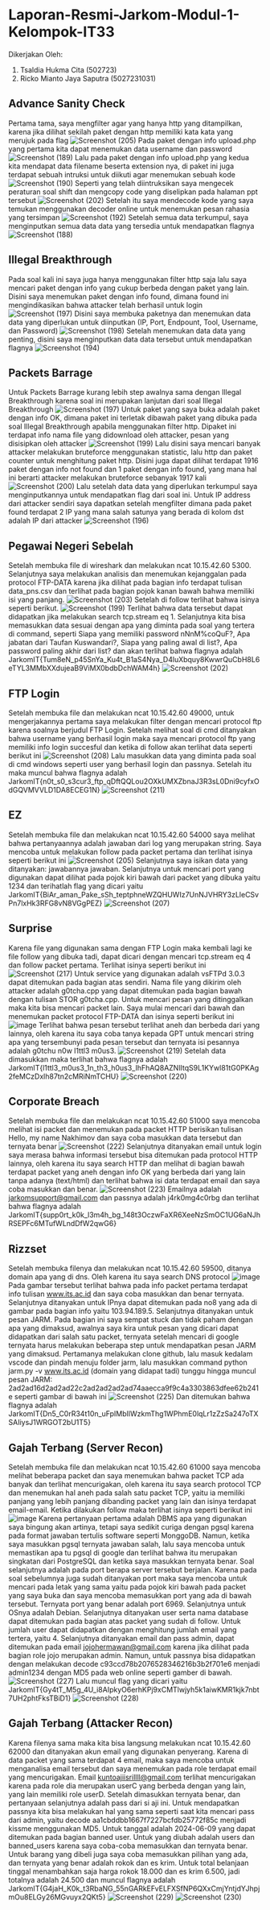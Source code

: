 # Laporan-Resmi-Jarkom-Modul-1-Kelompok-IT33

Dikerjakan Oleh:
1. Tsaldia Hukma Cita (502723)
2. Ricko Mianto Jaya Saputra (5027231031)

## Advance Sanity Check
Pertama tama, saya mengfilter agar yang hanya http yang ditampilkan, karena jika dilihat sekilah paket dengan http memiliki kata kata yang merujuk pada flag
![Screenshot (205)](https://github.com/user-attachments/assets/ad25248d-1a9f-4a63-bfed-325a9d1e1c5b)
Pada paket dengan info upload.php yang pertama kita dapat menemukan data username dan password
![Screenshot (189)](https://github.com/user-attachments/assets/4dce6f3a-f17b-4e51-8466-08a9b9326948)
Lalu pada paket dengan info upload.php yang kedua kita mendapat data filename beserta extension nya, di paket ini juga terdapat sebuah intruksi untuk diikuti agar menemukan sebuah kode
![Screenshot (190)](https://github.com/user-attachments/assets/c0f7baa4-9852-444f-abec-74fe5abf6287)
Seperti yang telah diintruksikan saya mengecek peraturan soal shift dan mengcopy code yang diselipkan pada halaman ppt tersebut
![Screenshot (202)](https://github.com/user-attachments/assets/2dde50b3-80e0-4334-a9c6-2fe50aa09ebb)
Setelah itu saya mendecode kode yang saya temukan menggunakan decoder online untuk menemukan pesan rahasia yang tersimpan
![Screenshot (192)](https://github.com/user-attachments/assets/3bf26c6c-c966-4bba-804e-4ed908838934)
Setelah semua data terkumpul, saya menginputkan semua data data yang tersedia untuk mendapatkan flagnya
![Screenshot (188)](https://github.com/user-attachments/assets/243c36b6-5ea3-4e44-96bd-2ab1530d1a1d)

## Illegal Breakthrough
Pada soal kali ini saya juga hanya menggunakan filter http saja lalu saya mencari paket dengan info yang cukup berbeda dengan paket yang lain. Disini saya menemukan paket dengan info found, dimana found ini mengindikasikan bahwa attacker telah berhasil untuk login
![Screenshot (197)](https://github.com/user-attachments/assets/f5530dce-1140-4fe1-9432-e0ba369a20b4)
Disini saya membuka paketnya dan menemukan data data yang diperlukan untuk diinputkan (IP, Port, Endpount, Tool, Username, dan Password)
![Screenshot (198)](https://github.com/user-attachments/assets/8f7fa64a-6e16-42e4-9f07-77c1edffc931)
Setelah menemukan data data yang penting, disini saya menginputkan data data tersebut untuk mendapatkan flagnya
![Screenshot (194)](https://github.com/user-attachments/assets/830c924f-82ac-4969-b220-5f0472338411)

## Packets Barrage
Untuk Packets Barrage kurang lebih step awalnya sama dengan Illegal Breakthrough karena soal ini merupakan lanjutan dari soal Illegal Breakthrough
![Screenshot (197)](https://github.com/user-attachments/assets/60153aaf-5a48-4b16-ad9a-7cc923fac8aa)
Untuk paket yang saya buka adalah paket dengan info OK, dimana paket ini terletak dibawah paket yang dibuka pada soal Illegal Breakthrough apabila menggunakan filter http. Dipaket ini terdapat info nama file yang didownload oleh attacker, pesan yang disisipkan oleh attacker
![Screenshot (199)](https://github.com/user-attachments/assets/96e406b4-533f-4a41-836c-2abe3d6ac6d3)
Lalu disini saya mencari banyak attacker melakukan bruteforce menggunakan statistic, lalu http dan paket counter untuk menghitung paket http. Disini juga dapat dilihat terdapat 1916 paket dengan info not found dan 1 paket dengan info found, yang mana hal ini berarti attacker melakukan bruteforce sebanyak 1917 kali
![Screenshot (200)](https://github.com/user-attachments/assets/15ab492a-5b07-4cd4-bc9a-b5f761b3578a)
Lalu setelah data data yang diperlukan terkumpul saya menginputkannya untuk mendapatkan flag dari soal ini. Untuk IP address dari attacker sendiri saya dapatkan setelah mengfilter dimana pada paket found terdapat 2 IP yang mana salah satunya yang berada di kolom dst adalah IP dari attacker
![Screenshot (196)](https://github.com/user-attachments/assets/4a6fa212-0ea9-4ecb-93cb-5d4cff32f9ef)


## Pegawai Negeri Sebelah 
Setelah membuka file di wireshark dan melakukan ncat 10.15.42.60 5300. Selanjutnya saya melakukan analisis dan menemukan kejanggalan pada protocol FTP-DATA karena jika dilihat pada bagian info terdapat tulisan data_pns.csv dan terlihat pada bagian pojok kanan bawah bahwa memiliki isi yang panjang. 
![Screenshot (203)](https://github.com/user-attachments/assets/b33a08f3-deda-4c14-8ab0-577a86a105fb)
Setelah di follow terlihat bahwa isinya seperti berikut.
![Screenshot (199)](https://github.com/user-attachments/assets/eb5a8803-a336-49d5-aa21-25697f22a8d9)
Terlihat bahwa data tersebut dapat didapatkan jika melakukan search tcp.stream eq 1. Selanjutnya kita bisa memasukkan data sesuai dengan apa yang diminta pada soal yang tertera di command, seperti Siapa yang memiliki password nNnM%coQuF?, Apa jabatan dari Taufan Kuswandari?, Siapa yang paling awal di list?, Apa password paling akhir dari list? dan akan terlihat bahwa flagnya adalah JarkomIT{Tum8eN_p45SnYa_Ku4t_B1aS4Nya_D4luXbquy8KwwrQuCbH8L6eTYL3MMbXXdujeaB9ViMX0bdbDchWAM4h}
![Screenshot (202)](https://github.com/user-attachments/assets/ca62e770-5a4c-44fb-9ecf-168e780c9af8)

## FTP Login
Setelah membuka file dan melakukan ncat 10.15.42.60 49000, untuk mengerjakannya pertama saya melakukan filter dengan mencari protocol ftp karena soalnya berjudul FTP Login. Setelah melihat soal di cmd ditanyakan bahwa username yang berhasil login maka saya mencari protocol ftp yang memiliki info login succesful dan ketika di follow akan terlihat data seperti berikut ini 
![Screenshot (208)](https://github.com/user-attachments/assets/81da0164-30c9-42de-ad5a-3f240fc41e8b)
Lalu masukkan data yang diminta pada soal di cmd windows seperti user yang berhasil login dan passnya. Setelah itu maka muncul bahwa flagnya adalah JarkomIT{n0t_s0_s3cur3_ftp_qDftQQLou2OXkUMXZbnaJ3R3sL0Dni9cyfxOdGQVMVVLD1DA8ECEG1N}
![Screenshot (211)](https://github.com/user-attachments/assets/ca4fde11-6f76-4a03-b914-894bf6ae9475)

## EZ 
Setelah membuka file dan melakukan ncat 10.15.42.60 54000 saya melihat bahwa pertanyaannya adalah jawaban dari log yang merupakan string. Saya mencoba untuk melakukan follow pada packet pertama dan terlihat isinya seperti berikut ini
![Screenshot (205)](https://github.com/user-attachments/assets/36caa310-3d8a-49b6-a791-d9f1dd56ff00)
Selanjutnya saya isikan data yang ditanyakan: jawabannya jawaban. Selanjutnya untuk mencari port yang digunakan dapat dilihat pada pojok kiri bawah dari packet yang dibuka yaitu 1234 dan terihatlah flag yang dicari yaitu JarkomIT{BiAr_aman_Pake_sSh_teptphneWZQHUWIz7UnNJVHRY3zLleCSvPn7lxHk3RFG8vN8VGgPEZ} 
![Screenshot (207)](https://github.com/user-attachments/assets/95f81061-f4ef-4e63-bd89-306ea77d477b)

## Surprise
Karena file yang digunakan sama dengan FTP Login maka kembali lagi ke file follow yang dibuka tadi, dapat dicari dengan mencari tcp.stream eq 4 dan follow packet pertama. Terlihat isinya seperti berikut ini 
![Screenshot (217)](https://github.com/user-attachments/assets/c80f19f4-d85d-42a2-aa76-d7bbc34417f1)
Untuk service yang digunakan adalah vsFTPd 3.0.3 dapat ditemukan pada bagian atas sendiri. Nama file yang dikirim oleh attacker adalah g0tcha.cpp yang dapat ditemukan pada bagian bawah dengan tulisan STOR g0tcha.cpp. Untuk mencari pesan yang ditinggalkan maka kita bisa mencari packet lain. Saya mulai mencari dari bawah dan menemukan packet protocol FTP-DATA dan isinya seperti berikut ini 
![image](https://github.com/user-attachments/assets/e7b2e69b-2992-4d81-b731-cd2e32d0c889)
Terlihat bahwa pesan tersebut terlihat aneh dan berbeda dari yang lainnya, oleh karena itu saya coba tanya kepada GPT untuk mencari string apa yang tersembunyi pada pesan tersebut dan ternyata isi pesannya adalah g0tchu n0w l1ttl3 m0us3. 
![Screenshot (219)](https://github.com/user-attachments/assets/9cfec46c-65a1-404e-a338-3c2809ac2aaf)
Setelah data dimasukkan maka terlihat bahwa flagnya adalah JarkomIT{l1ttl3_m0us3_1n_th3_h0us3_IhFhAQ8AZNlItqS9L1KYwl81tG0PKAg2feMCzDxlh87tn2cMRiNmTCHU} 
![Screenshot (220)](https://github.com/user-attachments/assets/9226cfc3-8930-46d2-ae8d-fec0449cbc03)

## Corporate Breach
Setelah membuka file dan melakukan ncat 10.15.42.60 51000 saya mencoba melihat isi packet dan menemukan pada packet HTTP berisikan tulisan Hello, my name Nakhimov dan saya coba masukkan data tersebut dan ternyata benar 
![Screenshot (222)](https://github.com/user-attachments/assets/a1e76a73-494d-49f3-8749-0107cbf87290)
Selanjutnya ditanyakan email untuk login saya merasa bahwa informasi tersebut bisa ditemukan pada protocol HTTP lainnya, oleh karena itu saya search HTTP dan melihat di bagian bawah terdapat packet yang aneh dengan info OK yang berbeda dari yang lain tanpa adanya (text/html) dan terlihat bahwa isi data terdapat email dan saya coba masukkan dan benar.
![Screenshot (223)](https://github.com/user-attachments/assets/614dcd37-5653-4b9b-a0da-73d5b73de799)
Emailnya adalah jarkomsupport@gmail.com dan passnya adalah j4rk0mg4c0rbg dan terlihat bahwa flagnya adalah JarkomIT{supp0rt_k0k_l3m4h_bg_148t3OczwFaXR6XeeNzSmOC1UG6aNJhRSEPFc6MTufWLndDfW2qwG6}

## Rizzset
Setelah membuka filenya dan melakukan ncat 10.15.42.60 59500, ditanya domain apa yang di dns. Oleh karena itu saya search DNS protocol 
![image](https://github.com/user-attachments/assets/8a80c6a2-f249-49a7-a2cf-620f7f6ac053)
Pada gambar tersebut terlihat bahwa pada info packet pertama terdapat info tulisan www.its.ac.id dan saya coba masukkan dan benar ternyata. Selanjutnya ditanyakan untuk IPnya dapat ditemukan pada no8 yang ada di gambar pada bagian info yaitu 103.94.189.5.
Selanjutnya ditanyakan untuk pesan JARM. Pada bagian ini saya sempat stuck dan tidak paham dengan apa yang dimaksud, awalnya saya kira untuk pesan yang dicari dapat didapatkan dari salah satu packet, ternyata setelah mencari di google ternyata harus melakukan beberapa step untuk mendapatkan pesan JARM yang dimaksud. Pertamanya melakukan clone github, lalu masuk kedalam vscode dan pindah menuju folder jarm, lalu masukkan command python jarm.py -v www.its.ac.id (domain yang didapat tadi) tunggu hingga muncul pesan JARM: 2ad2ad16d2ad2ad22c2ad2ad2ad2ad74aaecca9f9c4a3303863dfee62b241e seperti gambar di bawah ini 
![Screenshot (225)](https://github.com/user-attachments/assets/77d2fe0e-0285-4fb4-821d-f907e7d91ff5)
Dan ditemukan bahwa flagnya adalah JarkomIT{Dn5_C0rR34t10n_uFpIMbIlWzkmThg1WPhmE0lqLr1zZzSa247oTXSAIiysJ1WRGOT2bU1T5}

## Gajah Terbang (Server Recon)
Setelah membuka file dan melakukan ncat 10.15.42.60 61000 saya mencoba melihat beberapa packet dan saya menemukan bahwa packet TCP ada banyak dan terlihat mencurigakan, oleh karena itu saya search protocol TCP dan menemukan hal aneh pada salah satu packet TCP, yaitu ia memiliki panjang yang lebih panjang dibanding packet yang lain dan isinya terdapat email-email. Ketika dilakukan follow maka terlihat isinya seperti berikut ini 
![image](https://github.com/user-attachments/assets/e02b6ef3-7cee-4159-9507-1ce4ccefe5ce)
Karena pertanyaan pertama adalah DBMS apa yang digunakan saya bingung akan artinya, tetapi saya sedikit curiga dengan pgsql karena pada format jawaban tertulis software seperti MonggoDB. Namun, ketika saya masukkan pgsql ternyata jawaban salah, lalu saya mencoba untuk memastikan apa tu pgsql di google dan terlihat bahwa itu merupakan singkatan dari PostgreSQL dan ketika saya masukkan ternyata benar. Soal selanjutnya adalah pada port berapa server tersebut berjalan. Karena pada soal sebelumnya juga sudah ditanyakan port maka saya mencoba untuk mencari pada letak yang sama yaitu pada pojok kiri bawah pada packet yang saya buka dan saya mencoba memasukkan port yang ada di bawah tersebut. Ternyata port yang benar adalah port 6969.
Selanjutnya untuk OSnya adalah Debian. Selanjutnya ditanyakan user serta nama database dapat ditemukan pada bagian atas packet yang sudah di follow. Untuk jumlah user dapat didapatkan dengan menghitung jumlah email yang tertera, yaitu 4. Selanjutnya ditanyakan email dan pass admin, dapat ditemukan pada email jojohermawan@gmail.com karena jika dilihat pada bagian role jojo merupakan admin. Namun, untuk passnya bisa didapatkan dengan melakukan decode c93ccd78b2076528346216b3b2f701e6 menjadi admin1234 dengan MD5 pada web online seperti gamber di bawah. 
![Screenshot (227)](https://github.com/user-attachments/assets/d599a46e-5559-4b90-8ef3-09384a937681)
Lalu muncul flag yang dicari yaitu JarkomIT{Gy4tT_M5g_4U_i8AIpkyO6erhKPj9xCMTlwjyh5k1aiwKMR1kjk7nbt7UH2phtFksTBiD1}
![Screenshot (228)](https://github.com/user-attachments/assets/37eb4313-365b-4254-84d9-3291de6d6ee3)

## Gajah Terbang (Attacker Recon)
Karena filenya sama maka kita bisa langsung melakukan ncat 10.15.42.60 62000 dan ditanyakan akun email yang digunakan penyerang. Karena di data packet yang sama terdapat 4 email, maka saya mencoba untuk menganalisa email tersebut dan saya menemukan pada role terdapat email yang mencurigakan. Email kuntoajiisrillll@gmail.com terlihat mencurigakan karena pada role dia merupakan userC yang berbeda dengan yang lain, yang lain memiliki role userD. Setelah dimasukkan ternyata benar, dan pertanyaan selanjutnya adalah pass dari si aji ini. Untuk mendapatkan passnya kita bisa melakukan hal yang sama seperti saat kita mencari pass dari admin, yaitu decode aa1cbddbb1667f7227bcfdb25772f85c menjadi kissme menggunakan MD5. Untuk tanggal adalah 2024-06-09 yang dapat ditemukan pada bagian banned user. Untuk yang diubah adalah users dan banned_users karena saya coba-coba memasukkan dan ternyata benar. Untuk barang yang dibeli juga saya coba memasukkan pilihan yang ada, dan ternyata yang benar adalah rokok dan es krim. Untuk total belanjaan tinggal menambahkan saja harga rokok 18.000 dan es krim 6.500, jadi totalnya adalah 24.500 dan muncul flagnya adalah JarkomIT{G4jaH_K0k_t3RbaNG_55nGARkEFvELFXSfNP6QXxCmjYntjdYJhpjmOu8ELGy26MGvuyx2QKt5}
![Screenshot (229)](https://github.com/user-attachments/assets/7b138402-6b87-4cd4-bed2-ba5397aaabc0)
![Screenshot (230)](https://github.com/user-attachments/assets/90e1c2ec-fbda-4a7e-a6a0-da2f35b536f2)

